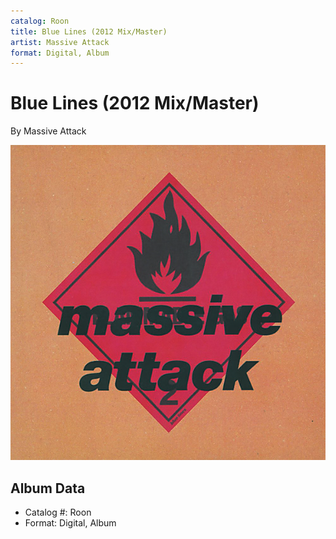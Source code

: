 ```yaml
---
catalog: Roon
title: Blue Lines (2012 Mix/Master)
artist: Massive Attack
format: Digital, Album
---
```


# Blue Lines (2012 Mix/Master)

By Massive Attack

![](../../assets/albumcovers/Massive_Attack-Blue_Lines_2012_Mix-Master.png)

## Album Data

- Catalog #: Roon
- Format: Digital, Album

